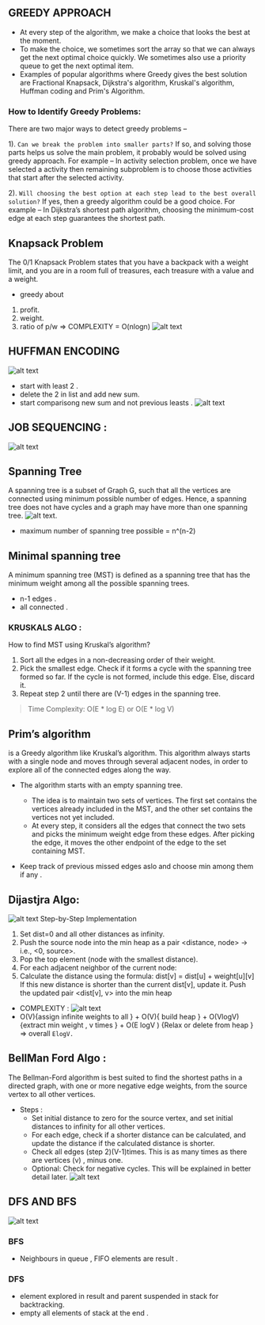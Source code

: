 ## GREEDY APPROACH 
- At every step of the algorithm, we make a choice that looks the best at the moment. 
- To make the choice, we sometimes sort the array so that we can always get the next optimal choice quickly. We sometimes also use a priority queue to get the next optimal item.
- Examples of popular algorithms where Greedy gives the best solution are Fractional Knapsack, Dijkstra's algorithm, Kruskal's algorithm, Huffman coding and Prim's Algorithm.

### How to Identify Greedy Problems:
There are two major ways to detect greedy problems –

1). `Can we break the problem into smaller parts?` If so, and solving those parts helps us solve the main problem, it probably would be solved using greedy approach. For example – In activity selection problem, once we have selected a activity then remaining subproblem is to choose those activities that start after the selected activity.

2). `Will choosing the best option at each step lead to the best overall solution?` If yes, then a greedy algorithm could be a good choice. For example – In Dijkstra’s shortest path algorithm, choosing the minimum-cost edge at each step guarantees the shortest path.


## Knapsack Problem
The 0/1 Knapsack Problem states that you have a backpack with a weight limit, and you are in a room full of treasures, each treasure with a value and a weight.

- greedy about
1. profit.
2. weight.
3. ratio of p/w =>  COMPLEXITY = O(nlogn)
![alt text](<Screenshot 2025-04-06 at 11.23.58 AM.png>)


## HUFFMAN ENCODING
![alt text](image-10.png)
- start with least 2 .
- delete the 2 in list and add new sum.
- start comparisong new sum and not previous leasts .
![alt text](image-11.png)

## JOB SEQUENCING :

![alt text](image-12.png)


## Spanning Tree 
A spanning tree is a subset of Graph G, such that all the vertices are connected using minimum possible number of edges. Hence, a spanning tree does not have cycles and a graph may have more than one spanning tree.
![alt text](image-13.png).
- maximum number of spanning tree possible = n^(n-2) 

## Minimal spanning tree 
A minimum spanning tree (MST) is defined as a spanning tree that has the minimum weight among all the possible spanning trees.

- n-1 edges .
- all connected .

### KRUSKALS ALGO :
How to find MST using Kruskal’s algorithm?

1. Sort all the edges in a non-decreasing order of their weight. 
2. Pick the smallest edge. Check if it forms a cycle with the spanning tree formed so far. If the cycle is not formed, include this edge. Else, discard it. 
3. Repeat step 2 until there are (V-1) edges in the spanning tree.

> Time Complexity: O(E * log E) or O(E * log V) 

## Prim’s algorithm 
is a Greedy algorithm like Kruskal’s algorithm. This algorithm always starts with a single node and moves through several adjacent nodes, in order to explore all of the connected edges along the way.

- The algorithm starts with an empty spanning tree.
    - The idea is to maintain two sets of vertices. The first set contains the vertices already included in the MST, and the other set contains the vertices not yet included.
    - At every step, it considers all the edges that connect the two sets and picks the minimum weight edge from these edges. After picking the edge, it moves the other endpoint of the edge to the set containing MST. 

- Keep track of previous missed edges aslo and choose min among them if any .


## Dijastjra Algo: 
![alt text](image-14.png)
Step-by-Step Implementation

1. Set dist=0 and all other distances as infinity.
2. Push the source node into the min heap as a pair <distance, node> → i.e., <0, source>.
3. Pop the top element (node with the smallest distance).
4. For each adjacent neighbor of the current node:
5. Calculate the distance using the formula:
    dist[v] = dist[u] + weight[u][v]
    If this new distance is shorter than the current dist[v], update it.
    Push the updated pair <dist[v], v> into the min heap

- COMPLEXITY :
![alt text](image-15.png)
- O(V){assign infinite weights to all } +  O(V){ build heap } + O(VlogV){extract min weight , v times } + O(E logV ) {Relax or delete from heap } =>
overall `ElogV.`

## BellMan Ford Algo :
The Bellman-Ford algorithm is best suited to find the shortest paths in a directed graph, with one or more negative edge weights, from the source vertex to all other vertices.
- Steps :
    - Set initial distance to zero for the source vertex, and set initial distances to infinity for all other vertices.
    - For each edge, check if a shorter distance can be calculated, and update the distance if the calculated distance is shorter.
    - Check all edges (step 2)(V-1)times. This is as many times as there are vertices (v) , minus one.
    - Optional: Check for negative cycles. This will be explained in better detail later.
![alt text](image-16.png)

## DFS AND BFS 
![alt text](image-17.png)

### BFS 
- Neighbours in queue , FIFO elements are result .

### DFS 
- element explored in result and parent suspended in stack for backtracking.
- empty all elements of stack at the end .



